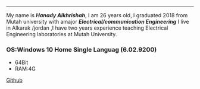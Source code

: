 ___
 My name is ***Hanady Alkhrishah***, I am 26 years old, I graduated 2018 from Mutah university with amajor ***Electrical/communication Engineering***
I live in Alkarak /jordan ,I have two years experience teaching Electrical Engineering laboratories at Mutah University.

### OS:Windows 10 Home Single Languag (6.02.9200)

* 64Bit
* RAM:4G

[Github](https://github.com/Hanadykhrishah)
